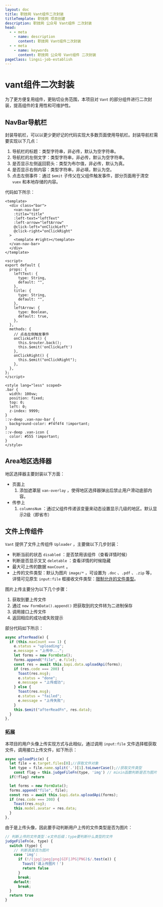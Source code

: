 ```yaml
---
layout: doc
title: 职技网 Vant组件二次封装
titleTemplate: 职技网 项目创建
description: 职技网 公众号 Vant组件 二次封装
head:
  - - meta
    - name: description
      content: 职技网 Vant组件二次封装
  - - meta
    - name: keywords
      content: 职技网 公众号 Vant组件 二次封装
pageClass: lingsi-job-establish
---
```


# vant组件二次封装

为了更方便复用组件，更贴切业务范围，本项目对 `Vant` 的部分组件进行二次封装，提高组件的复用性和可维护性。

## NavBar导航栏

封装导航栏，可以以更少更好记的代码实现大多数页面使用导航栏。封装导航栏需要实现以下几点：

1. 导航栏的标题：类型字符串，非必传，默认为空字符串。
2. 导航栏的左侧文字：类型字符串，非必传，默认为空字符串。
3. 是否显示左侧返回箭头：类型为布尔值，非必传，默认为真。
4. 是否显示右侧内容：类型字符串，非必填，默认为空。
5. 点击左侧事件：通过 `$emit` 子传父在父组件触发事件，部分页面用于清空 `vuex` 和本地存储的内容。

代码如下所示：

```vue
<template>
  <div class="bar">
    <van-nav-bar
    :title="title"
    :left-text="leftText"
    :left-arrow="leftArrow"
    @click-left="onClickLeft"
    @click-right="onClickRight"
  >
    <template #right></template>
  </van-nav-bar>
  </div>
</template>

<script>
export default {
  props: {
    leftText: {
      type: String,
      default: "",
    },
    title: {
      type: String,
      default: "",
    },
    leftArrow: {
      type: Boolean,
      default: true,
    },
  },
  methods: {
    // 点击左侧触发事件
    onClickLeft() {
      this.$router.back();
      this.$emit('onClickLeft')
    },
    onClickRight() {
      this.$emit("onClickRight");
    },
  },
};
</script>

<style lang="less" scoped>
.bar {
  width: 100vw;
  position: fixed;
  top: 0;
  left: 0;
  z-index: 9999;
}
::v-deep .van-nav-bar {
  background-color: #f4f4f4 !important;
}
::v-deep .van-icon {
  color: #555 !important;
}
</style>
```

## Area地区选择器

地区选择器主要封装以下方面：

- 页面上
  1. 添加遮罩层 `van-overlay` ，使得地区选择器弹出后禁止用户滑动底部内容。
- 传参上
  1. `columnsNum` ：通过父组件传递该变量来动态设置显示几级的地区。默认显示2级（即省市）

## 文件上传组件

`Vant` 提供了文件上传组件 `Uploader` ，主要做以下几步封装：

- 判断当前的状态 `disabled` ：是否禁用该组件（查看详情时候）
- 判断是否显示叉叉 `deletable` ：查看详情的时候隐藏
- 最大可上传的数据 `maxCount` 。
- 上传的文件类型：默认为图片 `image/*` ，可设置为 `.doc` 、`.pdf` 、`.zip` 等，详情可见原生 `input:file` 框接收文件类型：[限制允许的文件类型](https://developer.mozilla.org/zh-CN/docs/Web/HTML/Element/Input/file#%E9%99%90%E5%88%B6%E5%85%81%E8%AE%B8%E7%9A%84%E6%96%87%E4%BB%B6%E7%B1%BB%E5%9E%8B)。

图片上传主要分为以下几个步骤：

1. 获取到要上传文件
2. 通过 `new FormData().append()` 把获取到的文件转为二进制保存
3. 调用接口上传文件
4. 返回相应的成功或失败提示

部分代码如下所示：

```js
async afterRead(e) {
  if (this.maxCount === 1) {
    e.status = "uploading";
    e.message = "上传中...";
    let forms = new FormData();
    forms.append("file", e.file);
    const res = await this.$api.data.uploadApi(forms);
    if (res.code === 200) {
      Toast(res.msg);
      e.status = "done";
      e.message = "上传成功";
    } else {
      Toast(res.msg);
      e.status = "failed";
      e.message = "上传失败";
    }
    this.$emit("afterReadFn", res.data);
  }
},
```

### 拓展

本项目的用户头像上传实现方式与此相似，通过调用 `input:file` 文件选择框获取文件，调用接口上传文件，如下所示：

```js
async uploadPic(e) {
  let file = e.target.files[0];//获取文件对象
  let type = file.name.split('.')[1].toLowerCase();//获取文件类型
    const flag = this.judgeFileFn(type, 'img') // mixin函数判断是否为图片
  if(!flag) return

  let forms = new FormData();
  forms.append("file", file);
  const res = await this.$api.data.uploadApi(forms);
  if (res.code === 200) {
    Toast(res.msg);
    this.model.avatar = res.data;
  }
},
```

由于是上传头像，因此要手动判断用户上传的文件类型是否为图片：

```js
// 判断上传的文件类型：e文件后缀；type要判断什么类型的文件
judgeFileFn(e, type) {
  switch (type) {
    // 判断其是否为图片
    case 'img':
      if (!/(jpg|jpeg|png|GIF|JPG|PNG)$/.test(e)) {
        Toast('请上传图片！')
        return false
      }
      break;
    default:
      break;
  }
  return true
}
```
